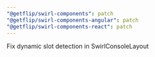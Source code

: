 ```yaml
---
"@getflip/swirl-components": patch
"@getflip/swirl-components-angular": patch
"@getflip/swirl-components-react": patch
---
```


Fix dynamic slot detection in SwirlConsoleLayout
